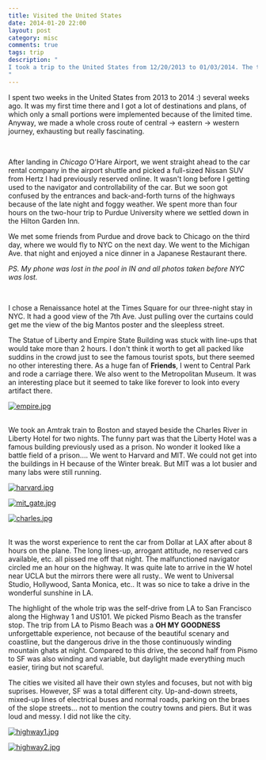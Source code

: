 ```yaml
---
title: Visited the United States
date: 2014-01-20 22:00
layout: post
category: misc
comments: true
tags: trip
description: "
I took a trip to the United States from 12/20/2013 to 01/03/2014. The trip covered a long distance including central, eastern and western parts of the country. It was an amazing country and a wonderful journey.
" 
---
```


I spent two weeks in the United States from 2013 to 2014 :) several weeks ago. It was my first time there and I got a lot of destinations and plans, of which only a small portions were implemented because of the limited time. Anyway, we made a whole cross route of central -> eastern -> western journey, exhausting but really fascinating.

<br />

After landing in *Chicago* O'Hare Airport, we went straight ahead to the car rental company in the airport shuttle and picked a full-sized Nissan SUV from Hertz I had previously reserved online. It wasn't long before I getting used to the navigator and controllability of the car. But we soon got confused by the entrances and back-and-forth turns of the highways because of the late night and foggy weather. We spent more than four hours on the two-hour trip to Purdue University where we settled down in the Hilton Garden Inn.

We met some friends from Purdue and drove back to Chicago on the third day, where we would fly to NYC on the next day. We went to the Michigan Ave. that night and enjoyed a nice dinner in a Japanese Restaurant there. 

*PS. My phone was lost in the pool in IN and all photos taken before NYC was lost.*

<br />

I chose a Renaissance hotel at the Times Square for our three-night stay in NYC. It had a good view of the 7th Ave. Just pulling over the curtains could get me the view of the big Mantos poster and the sleepless street.

The Statue of Liberty and Empire State Building was stuck with line-ups that would take more than 2 hours. I don't think it worth to get all packed like suddins in the crowd just to see the famous tourist spots, but there seemed no other interesting there. As a huge fan of **Friends**, I went to Central Park and rode a carriage there. We also went to the Metropolitan Museum. It was an interesting place but it seemed to take like forever to look into every artifact there.

[![empire.jpg]({{BASE_PATH}}/images/USA_2013/empire.jpg)]({{BASE_PATH}}/images/USA_2013/empire.jpg)

<br/>
We took an Amtrak train to Boston and stayed beside the Charles River in Liberty Hotel for two nights. The funny part was that the Liberty Hotel was a famous building previously used as a prison. No wonder it looked like a battle field of a prison.... We went to Harvard and MIT. We could not get into the buildings in H because of the Winter break. But MIT was a lot busier and many labs were still running. 

[![harvard.jpg]({{BASE_PATH}}/images/USA_2013/harvard.jpg)]({{BASE_PATH}}/images/USA_2013/harvard.jpg)
    
[![mit_gate.jpg]({{BASE_PATH}}/images/USA_2013/mit_gate.jpg)]({{BASE_PATH}}/images/USA_2013/mit_gate.jpg)

[![charles.jpg]({{BASE_PATH}}/images/USA_2013/charles.jpg)]({{BASE_PATH}}/images/USA_2013/charles.jpg)

<br/>
It was the worst experience to rent the car from Dollar at LAX after about 8 hours on the plane. The long lines-up, arrogant attitude, no reserved cars available, etc. all pissed me off that night. The malfunctioned navigator circled me an hour on the highway. It was quite late to arrive in the W hotel near UCLA but the mirrors there were all rusty.. We went to Universal Studio, Hollywood, Santa Monica, etc.. It was so nice to take a drive in the wonderful sunshine in LA.

The highlight of the whole trip was the self-drive from LA to San Francisco along the Highway 1 and US101. We picked Pismo Beach as the transfer stop. The trip from LA to Pismo Beach was a  ****OH MY GOODNESS**** unforgettable experience, not because of the beautiful scenary and coastline, but the dangerous drive in the those continuously winding mountain ghats at night. Compared to this drive, the second half from Pismo to SF was also winding and variable, but daylight made everything much easier, tiring but not scareful.

The cities we visited all have their own styles and focuses, but not with big suprises. However, SF was a total different city. Up-and-down streets, mixed-up lines of electrical buses and normal roads, parking on the braes of the slope streets... not to mention the coutry towns and piers. But it was loud and messy. I did not like the city.

[![highway1.jpg]({{BASE_PATH}}/images/USA_2013/highway1.jpg)]({{BASE_PATH}}/images/USA_2013/highway1.jpg)

[![highway2.jpg]({{BASE_PATH}}/images/USA_2013/highway2.jpg)]({{BASE_PATH}}/images/USA_2013/highway2.jpg)

<br />

